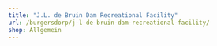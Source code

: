 ```yaml
---
title: "J.L. de Bruin Dam Recreational Facility"
url: /burgersdorp/j-l-de-bruin-dam-recreational-facility/
shop: Allgemein
---
```

